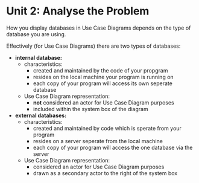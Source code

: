 # Unit 2: Analyse the Problem
How you display databases in Use Case Diagrams depends on the type of database you are using.

Effectively (for Use Case Diagrams) there are two types of databases:
- **internal database:**
  - characteristics:
    - created and maintained by the code of your propgram
    - resides on the local machine your program is running on
    - each copy of your program will access its own seperate database
  - Use Case Diagram representation:
    - **not** considered an actor for Use Case Diagram purposes
    - included within the system box of the diagram
- **external databases:**
  - characteristics:
    - created and maintained by code which is sperate from your program
    - resides on a server seperate from the local machine
    - each copy of your program will access the one database via the server
  - Use Case Diagram representation:
    - considered an actor for Use Case Diagram purposes
    - drawn as a secondary actor to the right of the system box